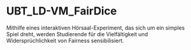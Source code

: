 # UBT_LD-VM_FairDice
Mithilfe eines interaktiven Hörsaal-Experiment, das sich um ein simples Spiel dreht, werden Studierende für die Vielfältigkeit und Widersprüchlichkeit von Fairness sensibilisiert.
